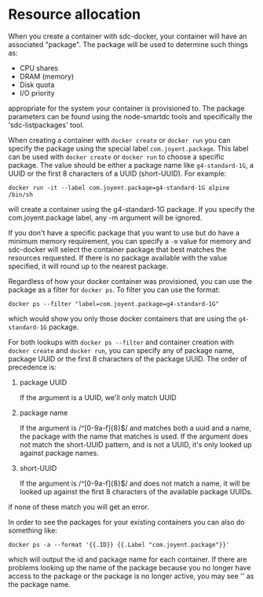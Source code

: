 # Resource allocation

When you create a container with sdc-docker, your container will have an
associated "package". The package will be used to determine such things as:

 * CPU shares
 * DRAM (memory)
 * Disk quota
 * I/O priority

appropriate for the system your container is provisioned to. The package
parameters can be found using the node-smartdc tools and specifically the
'sdc-listpackages' tool.

When creating a container with `docker create` or `docker run` you can specify
the package using the special label `com.joyent.package`. This label can be used
with `docker create` or `docker run` to choose a specific package. The value
should be either a package name like `g4-standard-1G`, a UUID or the first 8
characters of a UUID (short-UUID).  For example:

```
docker run -it --label com.joyent.package=g4-standard-1G alpine /bin/sh
```

will create a container using the g4-standard-1G package. If you specify the
com.joyent.package label, any -m argument will be ignored.

If you don't have a specific package that you want to use but do have a minimum
memory requirement, you can specify a `-m` value for memory and sdc-docker
will select the container package that best matches the resources requested.
If there is no package available with the value specified, it will round up to
the nearest package.

Regardless of how your docker container was provisioned, you can use the package
as a filter for `docker ps`. To filter you can use the format:

```
docker ps --filter "label=com.joyent.package=g4-standard-1G"
```

which would show you only those docker containers that are using the
`g4-standard-1G` package.

For both lookups with `docker ps --filter` and container creation with `docker
create` and `docker run`, you can specify any of package name, package UUID or
the first 8 characters of the package UUID. The order of precedence is:

 1. package UUID

     If the argument is a UUID, we'll only match UUID

 2. package name

     If the argument is /^[0-9a-f]{8}$/ and matches both a uuid and a name,
     the package with the name that matches is used. If the argument does not
     match the short-UUID pattern, and is not a UUID, it's only looked up
     against package names.

 3. short-UUID

     If the argument is /^[0-9a-f]{8}$/ and does not match a name, it will
     be looked up against the first 8 characters of the available package UUIDs.

if none of these match you will get an error.

In order to see the packages for your existing containers you can also do
something like:

```
docker ps -a --format '{{.ID}} {{.Label "com.joyent.package"}}'
```

which will output the id and package name for each container. If there are
problems looking up the name of the package because you no longer have access to
the package or the package is no longer active, you may see '<unknown>' as the
package name.
